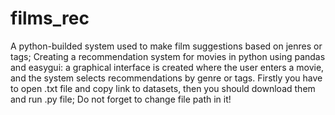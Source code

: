 # films_rec
A python-builded system used to make film suggestions based on jenres or tags;
Creating a recommendation system for movies in python using pandas and easygui:
a graphical interface is created where the user enters a movie, 
and the system selects recommendations by genre or tags.
Firstly you have to open .txt file and copy link to datasets, then you should download them and run .py file;
Do not forget to change file path in it!
